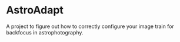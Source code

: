 # AstroAdapt

A project to figure out how to correctly configure your image train for backfocus in astrophotography.
